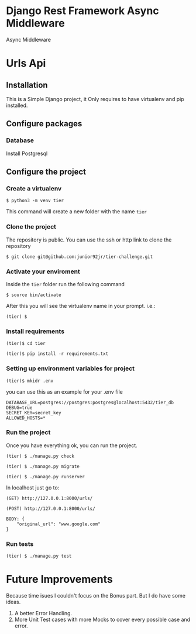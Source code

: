 # Django Rest Framework Async Middleware
Async Middleware

# Urls Api

## Installation
This is a Simple Django project, it Only requires to have virtualenv and pip installed.

## Configure packages

### Database
Install Postgresql

## Configure the project
### Create a virtualenv

```
$ python3 -m venv tier
```

This command will create a new folder with the name `tier`

### Clone the project
The repository is public. You can use the ssh or http link to clone the repository
```
$ git clone git@github.com:junior92jr/tier-challenge.git
```

### Activate your enviroment
Inside the `tier` folder run the following command

```
$ source bin/activate
```

After this you will see the virtualenv name in your prompt. i.e.:

```
(tier) $
```

### Install requirements
```
(tier)$ cd tier

(tier)$ pip install -r requirements.txt
```

### Setting up environment variables for project

```
(tier)$ mkidr .env
```
you can use this as an example for your .env file

```
DATABASE_URL=postgres://postgres:postgres@localhost:5432/tier_db
DEBUG=true
SECRET_KEY=secret_key
ALLOWED_HOSTS=*
```

### Run the project

Once you have everything ok, you can run the project.

```
(tier) $ ./manage.py check

(tier) $ ./manage.py migrate

(tier) $ ./manage.py runserver
```

In localhost just go to:

```
(GET) http://127.0.0.1:8000/urls/

(POST) http://127.0.0.1:8000/urls/ 

BODY: {
    "original_url": "www.google.com"
}
```
### Run tests


```
(tier) $ ./manage.py test
```

# Future Improvements

Because time isues I couldn't focus on the Bonus part. But I do have some ideas.

1) A better Error Handling.
2) More Unit Test cases with more Mocks to cover every possible case and error.
